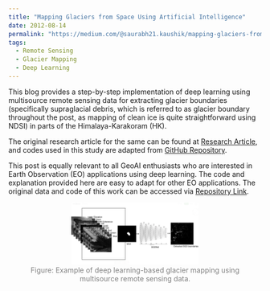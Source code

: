```yaml
---
title: "Mapping Glaciers from Space Using Artificial Intelligence"
date: 2012-08-14
permalink: "https://medium.com/@saurabh21.kaushik/mapping-glaciers-from-space-using-artificial-intelligence-52002411bd96"
tags:
  - Remote Sensing
  - Glacier Mapping
  - Deep Learning
---
```


This blog provides a step-by-step implementation of deep learning using multisource remote sensing data for extracting glacier boundaries (specifically supraglacial debris, which is referred to as glacier boundary throughout the post, as mapping of clean ice is quite straightforward using NDSI) in parts of the Himalaya-Karakoram (HK).

The original research article for the same can be found at [Research Article](ADD_YOUR_PAPER_LINK_HERE), and codes used in this study are adapted from [GitHub Repository](ADD_YOUR_REPO_LINK_HERE). 

This post is equally relevant to all GeoAI enthusiasts who are interested in Earth Observation (EO) applications using deep learning. The code and explanation provided here are easy to adapt for other EO applications. The original data and code of this work can be accessed via [Repository Link](ADD_YOUR_REPO_LINK_HERE).

<figure style="text-align: center;">
    <img src="../images/blog1.png" alt="Glacier Mapping Using AI" style="width: 60%;">
    <figcaption style="font-size: 14px; color: gray;">
        Figure: Example of deep learning-based glacier mapping using multisource remote sensing data.
    </figcaption>
</figure>

